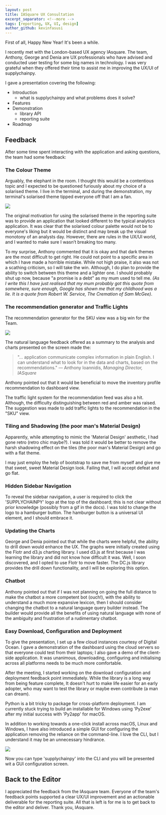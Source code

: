 ```yaml
---
layout: post
title: IASquare UX Consultation
excerpt_separator: <!--more -->
tags: [reporting, UX, UI, design]
author_github: kevinfasusi
---
```


First of all, Happy New Year! It's been a while. 

I recently met with the London-based UX agency IAsquare. The team, Anthony, George and Denia are UX professionals who have advised and conducted user testing for some big names in technology. I was very grateful when they offered their time to assist me in improving the UX/UI of supplychainpy. <!--more -->

I gave a presentation covering the following:

- Introduction
    - what is supplychainpy and what problems does it solve?
- Features
- Demonstration
    - library API
    - reporting suite
- Roadmap

## Feedback

After some time spent interacting with the application and asking questions, the team had some feedback:

### The Colour Theme 

Arguably, the elephant in the room. I thought this would be a contentious topic and I expected to be questioned furiously about my choice of a solarised theme. I live in the terminal, and during the demonstration, my terminal's solarised theme tipped everyone off that I am a fan.

<img src='{{site.baseurl}}/images/shortage.jpg' class='img-fluid img-responsive'>

The original motivation for using the solarised theme in the reporting suite was to provide an application that looked different to the typical analytics application. It was clear that the solarised colour palette would not be to everyone's liking but it would be distinct and may break up the visual monotony of an analysts day. However, there are rules in the UX/UI world, and I wanted to make sure I wasn’t breaking too many.

To my surprise, Anthony commented that it is okay and that dark themes are the most difficult to get right. He could not point to a specific area in which I have made a horrible mistake. While not high praise, it also was not a scathing criticism, so I will take the win. Although, I do plan to provide the ability to switch between this theme and a lighter one. I should probably shut up now, because "a promise is a debt" as my mum used to tell me. *(As I write this I have just realised that my mum probably got this quote from somewhere, sure enough, Google has shown me that my childhood was a lie. It is a quote from Robert W. Service, The Cremation of Sam McGee)*.



### The recommendation generator and Traffic Lights

The recommendation generator for the SKU view was a big win for the Team. 

<img src='{{site.baseurl}}/images/traffic_lights.jpg' class='img-fluid img-responsive'>


The natural language feedback offered as a summary to the analysis and charts presented on the screen made the:

>"... application communicate complex information in plain English. I can understand what to look for in the data and charts, based on the recommendations."
>&mdash; Anthony Ioannidis, *Managing Director, IASquare* 

Anthony pointed out that it would be beneficial to move the inventory profile recommendation to dashboard view.

The traffic light system for the recommendation feed was also a hit. Although, the difficulty distinguishing between red and amber was raised. The suggestion was made to add traffic lights to the recommendation in the "SKU" view.

### Tiling and Shadowing (the poor man's Material Design)

Apparently, while attempting to mimic the 'Material Design' aesthetic, I had gone retro (retro chic maybe?).  I was told it would be better to remove the harsh shadowing effect on the tiles (the poor man's Material Design) and go with a flat theme.

I may just employ the help of bootstrap to save me from myself and give me that sweet, sweet Material Design look. Failing that, I will accept defeat and go flat.

### Hidden Sidebar Navigation

To reveal the sidebar navigation, a user is required to click the 'SUPPLYCHAINPY' logo at the top of the dashboard; this is not clear without prior knowledge (possibly from a gif in the docs).  I was told to change the logo to a hamburger button. The hamburger button is a universal UI element, and I should embrace it.

### Updating the Charts

George and Denia pointed out that while the charts were helpful, the ability to drill down would enhance the UX. The graphs were initially created using the Flotr and d3.js charting library. I used d3.js at first because I was learning the library and did not know how difficult it was. Well, I soon discovered, and I opted to use Flotr to move faster. The DC.js library provides the drill down functionality, and I will be exploring this option.

### Chatbot

Anthony pointed out that if I was not planning on going the full distance to make the chatbot a more competent bot (ouch!), with the ability to understand a much more expansive lexicon, then I should consider changing the chatbot to a natural language query builder instead. The builder would provide all the benefits of using natural language with none of the ambiguity and frustration of a rudimentary chatbot.


### Easy Download, Configuration and Deployment

To give the presentation, I set up a few cloud instances courtesy of Digital Ocean. I gave a demonstration of the dashboard using the cloud servers so that everyone could test from their laptops; I also gave a demo of the client-side application. It was unanimous, downloading, configuring and initialising across all platforms needs to be much more comfortable.

After the meeting, I started working on the download configuration and deployment feedback point immediately. While the library is a long way from being feature complete, It doesn't hurt to make life easier for an early adopter, who may want to test the library or maybe even contribute (a man can dream).

Python is a bit tricky to package for cross-platform deployment. I am currently stuck trying to build an installable for Windows using 'Py2exe' after my initial success with 'Py2app' for macOS.

In addition to working towards a one-click install across macOS, Linux and Windows, I have also introduced a simple GUI for configuring the application removing the reliance on the command-line. I love the CLI, but I understand it may be an unnecessary hindrance.

<img src='{{site.baseurl}}/images/config_gui.jpg' class='img-fluid img-responsive'>

Now you can type 'supplychainpy' into the CLI and you will be presented wit a GUI configuration screen. 


## Back to the Editor

I appreciated the feedback from the IAsquare team. Everyone of the team's feedback points supported a clear UX/UI improvement and an actionable deliverable for the reporting suite. All that is left is for me is to get back to the editor and deliver. Thank you, IAsquare.